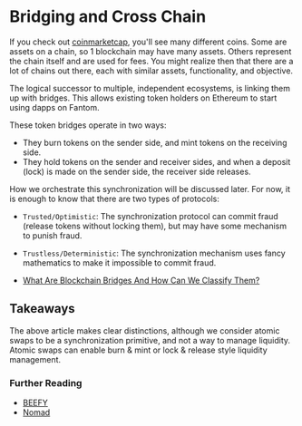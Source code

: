 # Bridging and Cross Chain

If you check out [coinmarketcap](https://coinmarketcap.com/), you'll see many different coins. Some are assets on a chain, so 1 blockchain may have many assets. Others represent the chain itself and are used for fees. You might realize then that there are a lot of chains out there, each with similar assets, functionality, and objective.

The logical successor to multiple, independent ecosystems, is linking them up with bridges. This allows existing token holders on Ethereum to start using dapps on Fantom. 

These token bridges operate in two ways:

- They burn tokens on the sender side, and mint tokens on the receiving side.
- They hold tokens on the sender and receiver sides, and when a deposit (lock) is made on the sender side, the receiver side releases.

How we orchestrate this synchronization will be discussed later. For now, it is enough to know that there are two types of protocols:

- `Trusted/Optimistic`: The synchronization protocol can commit fraud (release tokens without locking them), but may have some mechanism to punish fraud.
- `Trustless/Deterministic`: The synchronization mechanism uses fancy mathematics to make it impossible to commit fraud.

- [What Are Blockchain Bridges And How Can We Classify Them?
](https://blog.li.fi/what-are-blockchain-bridges-and-how-can-we-classify-them-560dc6ec05fa)

## Takeaways

The above article makes clear distinctions, although we consider atomic swaps to be a synchronization primitive, and not a way to manage liquidity. Atomic swaps can enable burn & mint or lock & release style liquidity management.

### Further Reading

- [BEEFY](https://github.com/paritytech/grandpa-bridge-gadget/blob/master/docs/beefy.md)
- [Nomad](https://docs.nomad.xyz/)